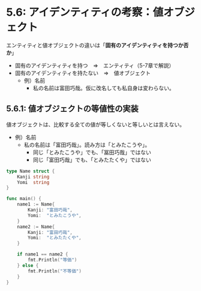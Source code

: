 # 5.6: アイデンティティの考察：値オブジェクト
エンティティと値オブジェクトの違いは「**固有のアイデンティティを持つか否か**」<br>
* 固有のアイデンティティを持つ　⇒　エンティティ（5-7章で解説）
* 固有のアイデンティティを持たない　⇒　値オブジェクト
  * 例）名前
    * 私の名前は富田巧哉。仮に改名しても私自身は変わらない。

## 5.6.1: 値オブジェクトの等値性の実装
値オブジェクトは、比較する全ての値が等しくないと等しいとは言えない。<br>
* 例）名前
  * 私の名前は「富田巧哉」。読み方は「とみたこうや」。
    * 同じ「とみたこうや」でも、「冨田巧哉」ではない
    * 同じ「富田巧哉」でも、「とみたたくや」ではない

```Go
type Name struct {
    Kanji string
    Yomi  string
}

func main() {
    name1 := Name{
        Kanji: "富田巧哉",
        Yomi:  "とみたこうや",
    }
    name2 := Name{
        Kanji: "富田巧哉",
        Yomi:  "とみたたくや",
    }

    if name1 == name2 {
        fmt.Println("等価")
    } else {
        fmt.Println("不等価")
    }
}
```

